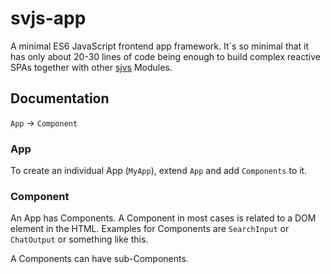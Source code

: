 # svjs-app

A minimal ES6 JavaScript frontend app framework. It´s so minimal that
it has only about 20-30 lines of code being enough to build complex
reactive SPAs together with other [sjvs](https://github.com/shaack/svjs) Modules. 

## Documentation

`App` -> `Component`

### App

To create an individual App (`MyApp`), extend `App` and add
`Components` to it.

### Component

An App has Components. A Component in most cases is related to a DOM element in the HTML. 
Examples for Components are `SearchInput` or `ChatOutput` or something like this.

A Components can have sub-Components. 